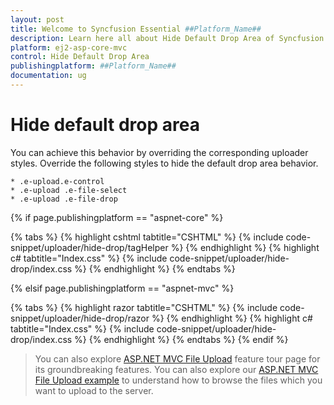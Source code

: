 ```yaml
---
layout: post
title: Welcome to Syncfusion Essential ##Platform_Name##
description: Learn here all about Hide Default Drop Area of Syncfusion Essential ##Platform_Name## widgets based on HTML5 and jQuery.
platform: ej2-asp-core-mvc
control: Hide Default Drop Area
publishingplatform: ##Platform_Name##
documentation: ug
---
```



# Hide default drop area

You can achieve this behavior by overriding the corresponding uploader styles. Override the following styles to hide the default drop area behavior.

    * .e-upload.e-control
    * .e-upload .e-file-select
    * .e-upload .e-file-drop

{% if page.publishingplatform == "aspnet-core" %}

{% tabs %}
{% highlight cshtml tabtitle="CSHTML" %}
{% include code-snippet/uploader/hide-drop/tagHelper %}
{% endhighlight %}
{% highlight c# tabtitle="Index.css" %}
{% include code-snippet/uploader/hide-drop/index.css %}
{% endhighlight %}
{% endtabs %}

{% elsif page.publishingplatform == "aspnet-mvc" %}

{% tabs %}
{% highlight razor tabtitle="CSHTML" %}
{% include code-snippet/uploader/hide-drop/razor %}
{% endhighlight %}
{% highlight c# tabtitle="Index.css" %}
{% include code-snippet/uploader/hide-drop/index.css %}
{% endhighlight %}
{% endtabs %}
{% endif %}



> You can also explore [ASP.NET MVC File Upload](https://www.syncfusion.com/aspnet-mvc-ui-controls/file-upload) feature tour page for its groundbreaking features. You can also explore our [ASP.NET MVC File Upload example](https://ej2.syncfusion.com/aspnetmvc/Uploader/DefaultFunctionalities#/material) to understand how to browse the files which you want to upload to the server.